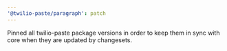 ```yaml
---
'@twilio-paste/paragraph': patch
---
```


Pinned all twilio-paste package versions in order to keep them in sync with core when they are updated by changesets.
